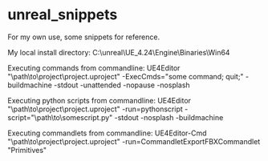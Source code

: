 # unreal_snippets

For my own use, some snippets for reference.

My local install directory: 
C:\unreal\UE_4.24\Engine\Binaries\Win64

Executing commands from commandline:
UE4Editor "\path\to\project\project.uproject" -ExecCmds="some command; quit;" -buildmachine -stdout -unattended -nopause -nosplash

Executing python scripts from commandline:
UE4Editor "\path\to\project\project.uproject" -run=pythonscript -script="\path\to\somescript.py" -stdout -nosplash -buildmachine

Executing commandlets from commandline:
UE4Editor-Cmd  "\path\to\project\project.uproject" -run=CommandletExportFBXCommandlet "Primitives"